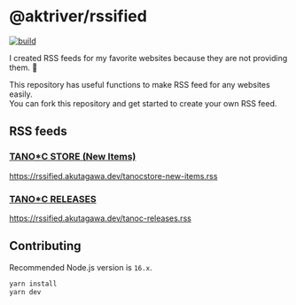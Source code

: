 # @aktriver/rssified

[![build](https://github.com/aktriver/rssified/actions/workflows/build.yml/badge.svg)](https://github.com/aktriver/rssified/actions/workflows/build.yml)

I created RSS feeds for my favorite websites because they are not providing them. 🥺

This repository has useful functions to make RSS feed for any websites easily.<br>
You can fork this repository and get started to create your own RSS feed.

## RSS feeds

### [TANO\*C STORE (New Items)](https://www.tanocstore.net/)

https://rssified.akutagawa.dev/tanocstore-new-items.rss

### [TANO\*C RELEASES](http://www.tano-c.net/release/)

https://rssified.akutagawa.dev/tanoc-releases.rss

## Contributing

Recommended Node.js version is `16.x`.

```sh
yarn install
yarn dev
```
